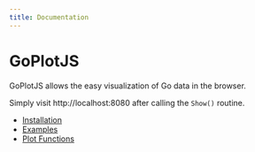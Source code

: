 ```yaml
---
title: Documentation
---
```


# GoPlotJS

GoPlotJS allows the easy visualization of Go data in the browser.

Simply visit http://localhost:8080 after calling the `Show()` routine.

* [Installation](installation.md)
* [Examples](examples.md)
* [Plot Functions](plotfunctions.md)

